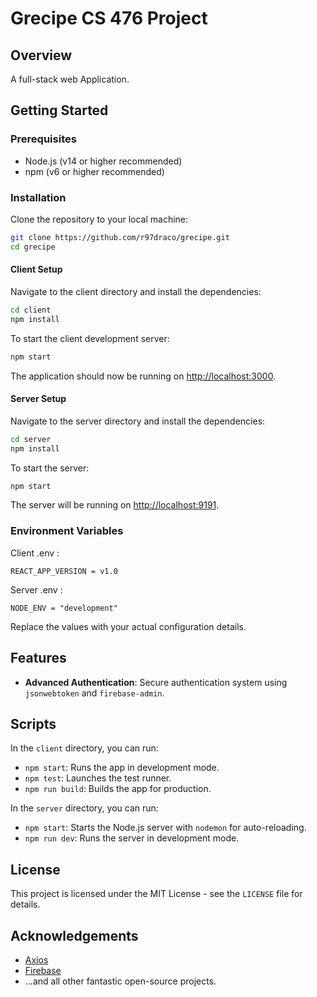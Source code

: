 
# Grecipe CS 476 Project

## Overview

A full-stack web Application.

## Getting Started

### Prerequisites

- Node.js (v14 or higher recommended)
- npm (v6 or higher recommended)

### Installation

Clone the repository to your local machine:

```bash
git clone https://github.com/r97draco/grecipe.git
cd grecipe
```

#### Client Setup

Navigate to the client directory and install the dependencies:

```bash
cd client
npm install
```

To start the client development server:

```bash
npm start
```

The application should now be running on [http://localhost:3000](http://localhost:3000).

#### Server Setup

Navigate to the server directory and install the dependencies:

```bash
cd server
npm install
```

To start the server:

```bash
npm start
```

The server will be running on [http://localhost:9191](http://localhost:9191).

### Environment Variables

Client .env :
```
REACT_APP_VERSION = v1.0
```

Server .env :
```
NODE_ENV = "development"
```

Replace the values with your actual configuration details.

## Features

- **Advanced Authentication**: Secure authentication system using `jsonwebtoken` and `firebase-admin`.

## Scripts

In the `client` directory, you can run:

- `npm start`: Runs the app in development mode.
- `npm test`: Launches the test runner.
- `npm run build`: Builds the app for production.

In the `server` directory, you can run:

- `npm start`: Starts the Node.js server with `nodemon` for auto-reloading.
- `npm run dev`: Runs the server in development mode.

## License

This project is licensed under the MIT License - see the `LICENSE` file for details.

## Acknowledgements

- [Axios](https://axios-http.com/)
- [Firebase](https://firebase.google.com/)
- ...and all other fantastic open-source projects.
